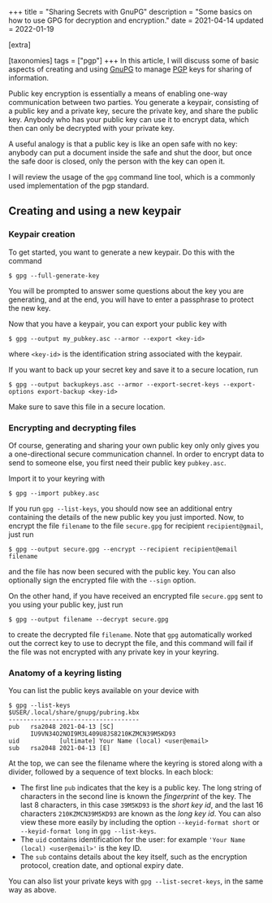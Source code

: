 +++
title = "Sharing Secrets with GnuPG"
description = "Some basics on how to use GPG for decryption and encryption."
date = 2021-04-14
updated = 2022-01-19

[extra]

[taxonomies]
tags = ["pgp"]
+++
In this article, I will discuss some of basic aspects of creating and using [GnuPG](https://gnupg.org/) to manage [PGP](https://www.openpgp.org/) keys for sharing of information.

Public key encryption is essentially a means of enabling one-way communication between two parties.
You generate a keypair, consisting of a public key and a private key, secure the private key, and share the public key.
Anybody who has your public key can use it to encrypt data, which then can only be decrypted with your private key.

A useful analogy is that a public key is like an open safe with no key: anybody can put a document inside the safe and shut the door, but once the safe door is closed, only the person with the key can open it.

I will review the usage of the `gpg` command line tool, which is a commonly used implementation of the pgp standard.
## Creating and using a new keypair

### Keypair creation
To get started, you want to generate a new keypair.
Do this with the command
```
$ gpg --full-generate-key
```
You will be prompted to answer some questions about the key you are generating, and at the end, you will have to enter a passphrase to protect the new key.

Now that you have a keypair, you can export your public key with
```
$ gpg --output my_pubkey.asc --armor --export <key-id>
```
where `<key-id>` is the identification string associated with the keypair.

If you want to back up your secret key and save it to a secure location, run
```
$ gpg --output backupkeys.asc --armor --export-secret-keys --export-options export-backup <key-id>
```
Make sure to save this file in a secure location.

### Encrypting and decrypting files

Of course, generating and sharing your own public key only only gives you a one-directional secure communication channel.
In order to encrypt data to send to someone else, you first need their public key `pubkey.asc`.

Import it to your keyring with
```
$ gpg --import pubkey.asc
```
If you run `gpg --list-keys`, you should now see an additional entry containing the details of the new public key you just imported.
Now, to encrypt the file `filename` to the file `secure.gpg` for recipient `recipient@gmail`, just run
```
$ gpg --output secure.gpg --encrypt --recipient recipient@email filename
```
and the file has now been secured with the public key.
You can also optionally sign the encrypted file with the `--sign` option.

On the other hand, if you have received an encrypted file `secure.gpg` sent to you using your public key, just run
```
$ gpg --output filename --decrypt secure.gpg
```
to create the decrypted file `filename`.
Note that `gpg` automatically worked out the correct key to use to decrypt the file, and this command will fail if the file was not encrypted with any private key in your keyring.

### Anatomy of a keyring listing
You can list the public keys available on your device with
```
$ gpg --list-keys
$USER/.local/share/gnupg/pubring.kbx
------------------------------------
pub   rsa2048 2021-04-13 [SC]
      IU9VN34O2NOI9M3L409U8JS8210KZMCN39M5KD93
uid           [ultimate] Your Name (local) <user@email>
sub   rsa2048 2021-04-13 [E]
```
At the top, we can see the filename where the keyring is stored along with a divider, followed by a sequence of text blocks.
In each block:

- The first line `pub` indicates that the key is a public key.
The long string of characters in the second line is known the _fingerprint_ of the key.
The last 8 characters, in this case `39M5KD93` is the _short key id_, and the last 16 characters `210KZMCN39M5KD93` are known as the _long key id_.
You can also view these more easily by including the option `--keyid-format short` or `--keyid-format long` in `gpg --list-keys`.
- The `uid` contains identification for the user: for example `'Your Name (local) <user@email>'` is the key ID.
- The `sub` contains details about the key itself, such as the encryption protocol, creation date, and optional expiry date.

You can also list your private keys with `gpg --list-secret-keys`, in the same way as above.
